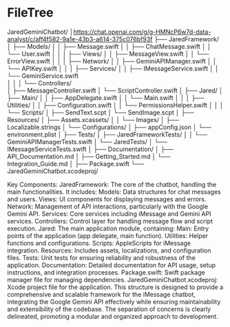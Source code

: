 # FileTree
JaredGeminiChatbot/
│https://chat.openai.com/g/g-HMNcP6w7d-data-analyst/c/aff4f582-9a1e-43b3-a614-375c076bf93f
├── JaredFramework/
│ ├── Models/
│ │ ├── Message.swift
│ │ ├── ChatMessage.swift
│ │ └── User.swift
│ │
│ ├── Views/
│ │ ├── MessageView.swift
│ │ └── ErrorView.swift
│ │
│ ├── Network/
│ │ ├── GeminiAPIManager.swift
│ │ └── APIKey.swift
│ │
│ ├── Services/
│ │ ├── IMessageService.swift
│ │ └── GeminiService.swift  
│ │
│ └── Controllers/     
│ ├── MessageController.swift
│ └── ScriptController.swift
│
├── Jared/
│ ├── Main/
│ │ ├── AppDelegate.swift
│ │ └── Main.swift
│ │
│ ├── Utilities/
│ │ ├── Configuration.swift
│ │ └── PermissionsHelper.swift
│ │
│ └── Scripts/
│ ├── SendText.scpt
│ └── SendImage.scpt
│
├── Resources/
│ ├── Assets.xcassets/
│ │ └── Images/
│ ├── Localizable.strings
│ └── Configurations/
│ ├── appConfig.json
│ └── environment.plist
│
├── Tests/
│ ├── JaredFrameworkTests/
│ │ └── GeminiAPIManagerTests.swift
│ └── JaredTests/
│ └── IMessageServiceTests.swift
│
├── Documentation/
│ ├── API_Documentation.md
│ ├── Getting_Started.md
│ └── Integration_Guide.md
│
├── Package.swift
└── JaredGeminiChatbot.xcodeproj/

Key Components:
JaredFramework: The core of the chatbot, handling the main functionalities. It includes:
Models: Data structures for chat messages and users.
Views: UI components for displaying messages and errors.
Network: Management of API interactions, particularly with the Google Gemini API.
Services: Core services including iMessage and Gemini API services.
Controllers: Control layer for handling message flow and script execution.
Jared: The main application module, containing:
Main: Entry points of the application (app delegate, main function).
Utilities: Helper functions and configurations.
Scripts: AppleScripts for iMessage integration.
Resources: Includes assets, localizations, and configuration files.
Tests: Unit tests for ensuring reliability and robustness of the application.
Documentation: Detailed documentation for API usage, setup instructions, and integration processes.
Package.swift: Swift package manager file for managing dependencies.
JaredGeminiChatbot.xcodeproj: Xcode project file for the application.
This structure is designed to provide a comprehensive and scalable framework for the iMessage chatbot, integrating the Google Gemini API effectively while ensuring maintainability and extensibility of the codebase. The separation of concerns is clearly delineated, promoting a modular and organized approach to development.
